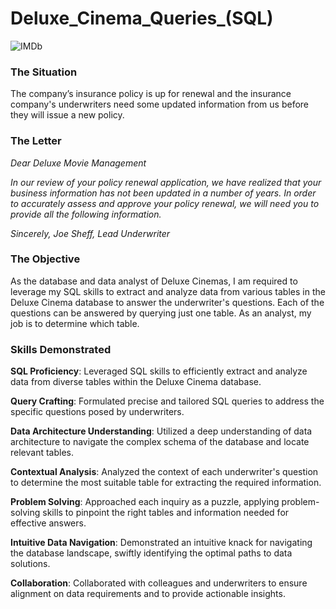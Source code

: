 # Deluxe_Cinema_Queries_(SQL)

![IMDb](https://github.com/daylightdts/SQL_BEGINNER_PROJECT/assets/134946052/0fddab5b-bfa0-4fa8-bb5a-8a0a9b130d99)


### The Situation

The company’s insurance policy is up for renewal and the insurance company's underwriters need some updated information from us before they will issue a new policy.

### The Letter

_Dear Deluxe Movie Management_

_In our review of your policy renewal application, we have realized that your business information has not been updated in a number of years._
_In order to accurately assess and approve your policy renewal, we will need you to provide all the following information._

_Sincerely,_
_Joe Sheff, Lead Underwriter_

### The Objective

As the database and data analyst of Deluxe Cinemas, I am required to leverage my SQL skills to extract and analyze data from various tables in the Deluxe Cinema 
database to answer the underwriter's questions.
Each of the questions can be answered by querying just one table. As an analyst, my job is to determine which table.

### Skills Demonstrated

**SQL Proficiency**: Leveraged SQL skills to efficiently extract and analyze data from diverse tables within the Deluxe Cinema database.

**Query Crafting**: Formulated precise and tailored SQL queries to address the specific questions posed by underwriters.

**Data Architecture Understanding**: Utilized a deep understanding of data architecture to navigate the complex schema of the database and locate relevant tables.

**Contextual Analysis**: Analyzed the context of each underwriter's question to determine the most suitable table for extracting the required information.

**Problem Solving**: Approached each inquiry as a puzzle, applying problem-solving skills to pinpoint the right tables and information needed for effective answers.

**Intuitive Data Navigation**: Demonstrated an intuitive knack for navigating the database landscape, swiftly identifying the optimal paths to data solutions.

**Collaboration**: Collaborated with colleagues and underwriters to ensure alignment on data requirements and to provide actionable insights.
